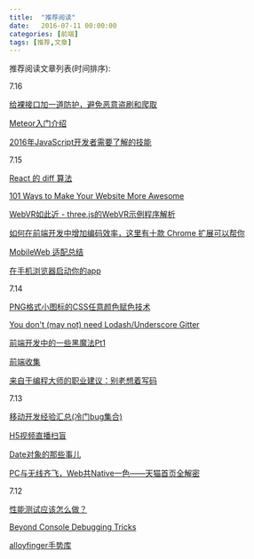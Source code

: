 ```yaml
---
title:  "推荐阅读"
date:   2016-07-11 00:00:00
categories: [前端]
tags: [推荐,文章]
---
```


推荐阅读文章列表(时间排序):

7.16

[给裸接口加一道防护，避免恶意盗刷和爬取](http://div.io/topic/1747)

[Meteor入门介绍](http://div.io/topic/981)

[2016年JavaScript开发者需要了解的技能](http://www.zcfy.cc/article/619)

7.15

[React 的 diff 算法](https://segmentfault.com/a/1190000000606216)

[101 Ways to Make Your Website More Awesome](https://github.com/xitu/gold-miner/blob/master/TODO/101-ways-to-make-your-website-more-awesome.md)

[WebVR如此近 - three.js的WebVR示例程序解析](https://zhuanlan.zhihu.com/p/21556998?refer=sayfe)

[如何在前端开发中增加编码效率，这里有十款 Chrome 扩展可以帮你](http://www.w3ctech.com/topic/1836)

[MobileWeb 适配总结](http://www.w3ctech.com/topic/979)

[在手机浏览器启动你的app](http://www.w3ctech.com/topic/287)

7.14

[PNG格式小图标的CSS任意颜色赋色技术](http://www.zhangxinxu.com/wordpress/2016/06/png-icon-change-color-by-css/)

[You don't (may not) need Lodash/Underscore Gitter](https://github.com/cht8687/You-Dont-Need-Lodash-Underscore?utm_campaign=CodeTengu&utm_medium=web&utm_source=CodeTengu_51)

[前端开发中的一些黑魔法Pt1](http://www.w3cplus.com/css/dirty-tricks-dark-corners-front-end-pt1.html)

[前端收集](https://github.com/foru17/front-end-collect)

[来自于编程大师的职业建议：别老想着写码](http://www.zcfy.cc/article/don-039-t-just-code-career-advice-from-the-programming-masters-javaworld-668.html)

7.13

[移动开发经验汇总(冷门bug集合)](https://github.com/imweb/mobile)

[H5视频直播扫盲](http://www.alloyteam.com/2016/05/h5-camera-literacy/)

[Date对象的那些事儿](http://www.alloyteam.com/2016/05/date-object/)

[PC与无线齐飞，Web共Native一色——天猫首页全解密](http://mp.weixin.qq.com/s?__biz=MzA4MjA0MTc4NQ==&mid=504090077&idx=1&sn=a35b791e51286f7048c2155f7c888c6d#rd)

7.12

[性能测试应该怎么做？](http://coolshell.cn/articles/17381.html)

[Beyond Console Debugging Tricks](https://medium.com/outsystems-experts/beyond-console-debugging-tricks-f7d0d7f5df4#.vwo17tm9f)

[alloyfinger手势库](http://www.alloyteam.com/2016/05/super-small-web-gesture-library-alloyfinger-released/)

